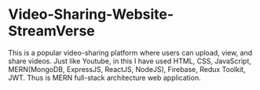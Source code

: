# Video-Sharing-Website-StreamVerse
This is a popular video-sharing platform where users can upload, view, and share videos. Just like Youtube, in this I have used HTML, CSS, JavaScript, MERN(MongoDB, ExpressJS, ReactJS, NodeJS), Firebase, Redux Toolkit, JWT. Thus is MERN full-stack architecture web application.
